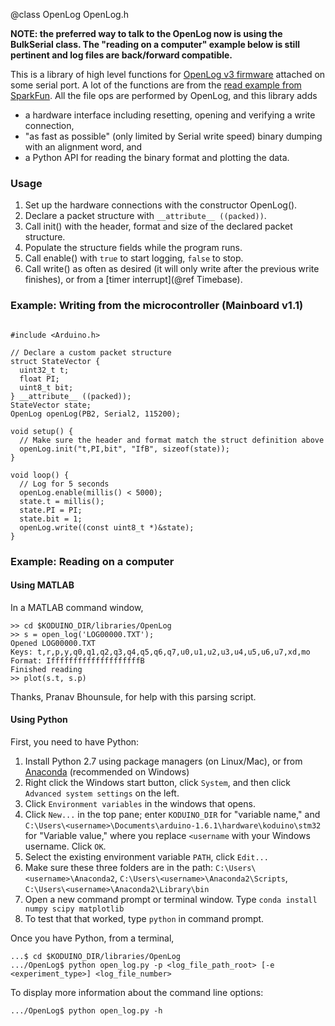 @class OpenLog OpenLog.h

**NOTE: the preferred way to talk to the OpenLog now is using the BulkSerial class. The "reading on a computer" example below is still pertinent and log files are back/forward compatible.**

This is a library of high level functions for [OpenLog v3 firmware](https://github.com/sparkfun/OpenLog/tree/master/firmware/OpenLog_v3) attached on some serial port. A lot of the functions are from the [read example from SparkFun](https://github.com/sparkfun/OpenLog/blob/master/firmware/examples/OpenLog_ReadExample/OpenLog_ReadExample.ino). All the file ops are performed by OpenLog, and this library adds

* a hardware interface including resetting, opening and verifying a write connection, 
* "as fast as possible" (only limited by Serial write speed) binary dumping with an alignment word, and
* a Python API for reading the binary format and plotting the data.

### Usage

1. Set up the hardware connections with the constructor OpenLog().
2. Declare a packet structure with `__attribute__ ((packed))`.
3. Call init() with the header, format and size of the declared packet structure.
4. Populate the structure fields while the program runs.
5. Call enable() with `true` to start logging, `false` to stop.
6. Call write() as often as desired (it will only write after the previous write finishes), or from a [timer interrupt](@ref Timebase).

### Example: Writing from the microcontroller (Mainboard v1.1)

~~~{.cpp}

#include <Arduino.h>

// Declare a custom packet structure
struct StateVector {
  uint32_t t;
  float PI;
  uint8_t bit;
} __attribute__ ((packed));
StateVector state;
OpenLog openLog(PB2, Serial2, 115200);

void setup() {
  // Make sure the header and format match the struct definition above
  openLog.init("t,PI,bit", "IfB", sizeof(state));
}

void loop() {
  // Log for 5 seconds
  openLog.enable(millis() < 5000);
  state.t = millis();
  state.PI = PI;
  state.bit = 1;
  openLog.write((const uint8_t *)&state);
}

~~~

### Example: Reading on a computer

#### Using MATLAB

In a MATLAB command window,
~~~~{.m}
>> cd $KODUINO_DIR/libraries/OpenLog
>> s = open_log('LOG00000.TXT');
Opened LOG00000.TXT
Keys: t,r,p,y,q0,q1,q2,q3,q4,q5,q6,q7,u0,u1,u2,u3,u4,u5,u6,u7,xd,mo
Format: IffffffffffffffffffffB
Finished reading
>> plot(s.t, s.p)

~~~~
Thanks, Pranav Bhounsule, for help with this parsing script.

#### Using Python

First, you need to have Python:
1. Install Python 2.7 using package managers (on Linux/Mac), or from [Anaconda](https://www.continuum.io/downloads) (recommended on Windows)
2. Right click the Windows start button, click `System`, and then click `Advanced system settings` on the left.
3. Click `Environment variables` in the windows that opens. 
4. Click `New...` in the top pane; enter `KODUINO_DIR` for "variable name," and `C:\Users\<username>\Documents\arduino-1.6.1\hardware\koduino\stm32` for "Variable value," where you replace `<username` with your Windows username. Click `OK`.
5. Select the existing environment variable `PATH`, click `Edit...`
6. Make sure these three folders are in the path: `C:\Users\<username>\Anaconda2`, `C:\Users\<username>\Anaconda2\Scripts`, `C:\Users\<username>\Anaconda2\Library\bin`
7. Open a new command prompt or terminal window. Type `conda install numpy scipy matplotlib`
8. To test that that worked, type `python` in command prompt.

Once you have Python, from a terminal,

~~~{.sh}
...$ cd $KODUINO_DIR/libraries/OpenLog
.../OpenLog$ python open_log.py -p <log_file_path_root> [-e <experiment_type>] <log_file_number>
~~~

To display more information about the command line options:
~~~{.sh}
.../OpenLog$ python open_log.py -h
~~~
